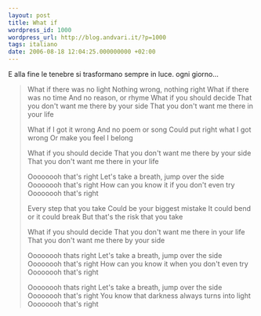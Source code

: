 ```yaml
---
layout: post
title: What if
wordpress_id: 1000
wordpress_url: http://blog.andvari.it/?p=1000
tags: italiano
date: 2006-08-18 12:04:25.000000000 +02:00
---
```

E alla fine le tenebre si trasformano sempre in luce. ogni giorno...

<!--more-->
<blockquote>What if there was no light
Nothing wrong, nothing right
What if there was no time
And no reason, or rhyme
What if you should decide
That you don't want me there by your side
That you don't want me there in your life

What if I got it wrong
And no poem or song
Could put right what I got wrong
Or make you feel I belong

What if you should decide
That you don't want me there by your side
That you don't want me there in your life

Oooooooh that's right
Let's take a breath, jump over the side
Oooooooh that's right
How can you know it if you don't even try
Oooooooh that's right

Every step that you take
Could be your biggest mistake
It could bend or it could break
But that's the risk that you take

What if you should decide
That you don't want me there in your life
That you don't want me there by your side

Oooooooh thats right
Let's take a breath, jump over the side
Oooooooh that's right
How can you know it when you don't even try
Oooooooh that's right

Oooooooh thats right
Let's take a breath, jump over the side
Oooooooh that's right
You know that darkness always turns into light
Oooooooh that's right</blockquote>
